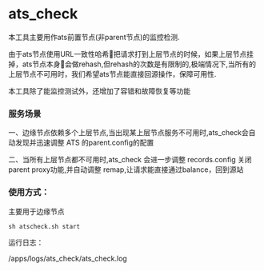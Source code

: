 # ats_check

本工具主要用作ats前置节点(非parent节点)的监控检测.

由于ats节点使用URL一致性哈希把请求打到上层节点的时候，如果上层节点挂掉，ats节点本身会做rehash,但rehash的次数是有限制的,极端情况下,当所有的上层节点不可用时，我们希望ats节点能直接回源操作，保障可用性.

本工具除了能监控测试外，还增加了容错和故障恢复等功能


### 服务场景

一、边缘节点依赖多个上层节点,当出现某上层节点服务不可用时,ats_check会自动发现并迅速调整 ATS 的parent.config的配置

二、当所有上层节点都不可用时,ats_check 会进一步调整 records.config 关闭parent proxy功能,并自动调整 remap,让请求能直接通过balance，回到源站


### 使用方式：

主要用于边缘节点

```
sh atscheck.sh start
```

运行日志：

/apps/logs/ats_check/ats_check.log